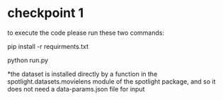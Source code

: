 # checkpoint 1

to execute the code please run these two commands: 

pip install -r requirments.txt 

python run.py

*the dataset is installed directly by a function in the spotlight.datasets.movielens module of the spotlight package, and so it does not need a data-params.json file for input 
